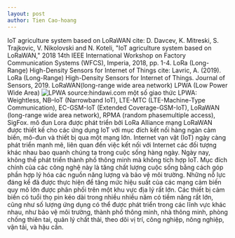 ```yaml
---
layout: post
author: Tien Cao-hoang
---
```

IoT agriculture system based on LoRaWAN
cite: D. Davcev, K. Mitreski, S. Trajkovic, V. Nikolovski and N. Koteli, "IoT agriculture system based on LoRaWAN," 2018 14th IEEE International Workshop on Factory Communication Systems (WFCS), Imperia, 2018, pp. 1-4.
LoRa (Long-Range) High-Density Sensors for Internet of Things
cite: Lavric, A. (2019). LoRa (Long-Range) High-Density Sensors for Internet of Things. Journal of Sensors, 2019.
LoRaWAN(long-range wide area network)
LPWA (Low Power Wide Area)
![LPWA](https://static-01.hindawi.com/articles/js/volume-2019/3502987/figures/3502987.fig.001.svgz)
source:hindawi.com
một số giao thức LPWA: Weightless, NB–IoT (Narrowband IoT), LTE-MTC (LTE-Machine-Type Communication), EC-GSM-IoT (Extended Coverage-GSM-IoT), LoRaWAN (long-range wide area network), RPMA (random phasemultiple access), SigFox.
mô đun Lora được phát triển bởi LoRa Alliance
mạng LoRaWAN được thiết kế cho các ứng dụng IoT với mục đích kết nối hàng ngàn cảm biến, mô-đun và thiết bị qua một mạng lớn.
Internet vạn vật (IoT) ngày càng phát triển mạnh mẽ, liên quan đến việc kết nối với Internet các đối tượng khác nhau bao quanh chúng ta trong cuộc sống hàng ngày. Ngày nay, không thể phát triển thành phố thông minh mà không tích hợp IoT. Mục đích chính của các công nghệ này là tăng chất lượng cuộc sống bằng cách góp phần hợp lý hóa các nguồn năng lượng và bảo vệ môi trường. Những nỗ lực đáng kể đã được thực hiện để tăng mức hiệu suất của các mạng cảm biến quy mô lớn được phân phối trên một khu vực địa lý rất lớn.
Các thiết bị cảm biến có tuổi thọ pin kéo dài trong nhiều nhiều năm có tiềm năng rất lớn, cũng như số lượng ứng dụng có thể được phát triển trong các lĩnh vực khác nhau, như bảo vệ môi trường, thành phố thông minh, nhà thông minh, phòng chống thiên tai, quản lý chất thải, theo dõi vị trí, công nghiệp, nông nghiệp, vận tải, và hậu cần.

